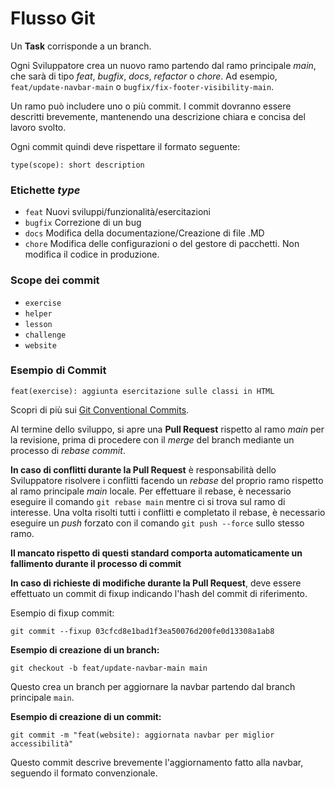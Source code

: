 <!-- @format -->

# Flusso Git

Un **Task** corrisponde a un branch.

Ogni Sviluppatore crea un nuovo ramo partendo dal ramo principale _main_, che sarà di tipo _feat_, _bugfix_, _docs_, _refactor_ o _chore_. Ad esempio, `feat/update-navbar-main` o `bugfix/fix-footer-visibility-main`.

Un ramo può includere uno o più commit. I commit dovranno essere descritti brevemente, mantenendo una descrizione chiara e concisa del lavoro svolto.

Ogni commit quindi deve rispettare il formato seguente:

```
type(scope): short description
```

### Etichette _type_

- `feat` Nuovi sviluppi/funzionalità/esercitazioni
- `bugfix` Correzione di un bug
- `docs` Modifica della documentazione/Creazione di file .MD
- `chore` Modifica delle configurazioni o del gestore di pacchetti. Non modifica il codice in produzione.

### Scope dei commit

- `exercise`
- `helper`
- `lesson`
- `challenge`
- `website`

### Esempio di Commit

```
feat(exercise): aggiunta esercitazione sulle classi in HTML
```

Scopri di più sui [Git Conventional Commits](https://www.conventionalcommits.org/en/v1.0.0/).

Al termine dello sviluppo, si apre una **Pull Request** rispetto al ramo _main_ per la revisione, prima di procedere con il _merge_ del branch mediante un processo di _rebase commit_.

**In caso di conflitti durante la Pull Request** è responsabilità dello Sviluppatore risolvere i conflitti facendo un _rebase_ del proprio ramo rispetto al ramo principale _main_ locale. Per effettuare il rebase, è necessario eseguire il comando `git rebase main` mentre ci si trova sul ramo di interesse. Una volta risolti tutti i conflitti e completato il rebase, è necessario eseguire un _push_ forzato con il comando `git push --force` sullo stesso ramo.

**Il mancato rispetto di questi standard comporta automaticamente un fallimento durante il processo di commit**

**In caso di richieste di modifiche durante la Pull Request**, deve essere effettuato un commit di fixup indicando l'hash del commit di riferimento.

Esempio di fixup commit:

```
git commit --fixup 03cfcd8e1bad1f3ea50076d200fe0d13308a1ab8
```

**Esempio di creazione di un branch:**

```
git checkout -b feat/update-navbar-main main
```

Questo crea un branch per aggiornare la navbar partendo dal branch principale `main`.

**Esempio di creazione di un commit:**

```
git commit -m "feat(website): aggiornata navbar per miglior accessibilità"
```

Questo commit descrive brevemente l'aggiornamento fatto alla navbar, seguendo il formato convenzionale.
